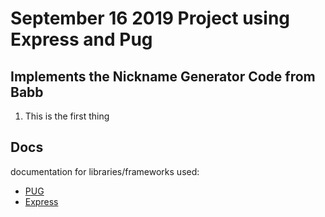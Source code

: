 # September 16 2019 Project using Express and Pug

## Implements the Nickname Generator Code from Babb

1. This is the first thing

## Docs 

documentation for libraries/frameworks used:

* [PUG](https://pugjs.org/api/getting-started.html)
* [Express]()

